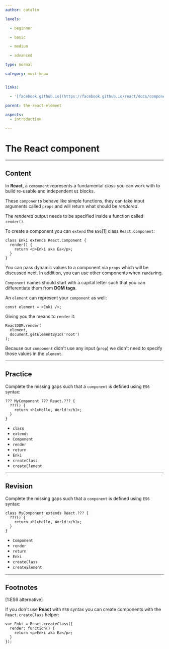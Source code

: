```yaml
---
author: catalin

levels:

  - beginner

  - basic

  - medium

  - advanced

type: normal

category: must-know


links:

  - '[facebook.github.io](https://facebook.github.io/react/docs/components-and-props.html){website}'

parent: the-react-element

aspects:
  - introduction

---
```


# The **React** component

---
## Content

In **React**, a `component` represents a fundamental *class* you can work with to build re-usable and independent `UI` blocks.

These `component`s behave like simple functions, they can take input arguments called `props` and will return what should be *rendered*.

The *rendered* output needs to be specified inside a function called `render()`.

To create a component you can `extend` the `ES6`[1] class `React.Component`:
```
class Enki extends React.Component {
  render() {
    return <p>Enki aka Ea</p>;
  }
}
```

You can pass dynamic values to a component via `props` which will be discussed next. In addition, you can use other components when `render`ing.

`Component` names should start with a capital letter such that you can differentiate them from **DOM tags**.

An `element` can represent your `component` as well:
```
const element = <Enki />;
```
Giving you the means to `render` it:
```
ReactDOM.render(
  element,
  document.getElementById('root')
);
```
Because our `component` didn't use any input (`prop`) we didn't need to specify those values in the `element`.

---
## Practice

Complete the missing gaps such that a `component` is defined using `ES6` syntax:
```
??? MyComponent ??? React.??? {
  ???() {
    return <h1>Hello, World!</h1>;
  }
}
```


* `class`
* `extends`
* `Component`
* `render`
* `return`
* `Enki`
* `createClass`
* `createElement`

---
## Revision

Complete the missing gaps such that a `component` is defined using `ES6` syntax:
```
class MyComponent extends React.??? {
  ???() {
    return <h1>Hello, World!</h1>;
  }
}
```


* `Component`
* `render`
* `return`
* `Enki`
* `createClass`
* `createElement`

---
## Footnotes
[1:ES6 alternative]

If you don't use **React** with `ES6` syntax you can create components with the `React.createClass` helper:
```
var Enki = React.createClass({
  render: function() {
    return <p>Enki aka Ea</p>;
  }
});
```

